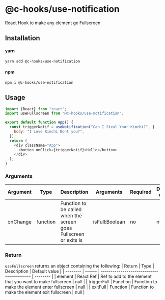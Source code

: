 # @c-hooks/use-notification

React Hook to make any element go Fullscreen


## Installation

#### yarn

`yarn add @c-hooks/use-notification`

#### npm

`npm i @c-hooks/use-notification`

## Usage

```js
import {React} from "react";
import useFullscreen from "@c-hooks/use-notification";

export default function App() {
  const triggerNotif = useNotification("Can I Steal Your Kimchi?", {
    body: "I Love Kimchi Dont you?",
  });
  return (
    <div className="App">
      <button onClick={triggerNotif}>Hello</button>
    </div>
  );
}

```

### Arguments

| Argument | Type   | Description                                | Arguments | Required | Default value |
| -------- | ------ | ------------------------------------------ | -------- | -------- | ------------- |
| onChange | function | Function to be called when the screen goes Fullscreen or exits is  | isFull:Boolean      | no      | null      |

### Return
`useFullscreen` returns an object containing the following:
| Return | Type   | Description                                | Default value |
| -------- | ------ | ------------------------------------------ | -------- |
| element | React Ref | Ref to add to the element that you want to make fullscreen | null      |
| triggerFull | Function | Function to make the element enter fullscreen | null      |
| exitFull | Function | Function to make the element exit fullscreen | null      |

